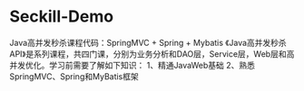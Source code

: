 # Seckill-Demo
Java高并发秒杀课程代码：SpringMVC + Spring + Mybatis
《Java高并发秒杀API》是系列课程，共四门课，分别为业务分析和DAO层，Service层，Web层和高并发优化。学习前需要了解如下知识：  1、精通JavaWeb基础  2、熟悉SpringMVC、Spring和MyBatis框架
